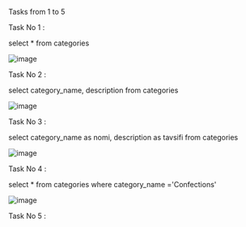 Tasks from 1 to 5

Task No 1 :

select * 
from categories

![image](https://user-images.githubusercontent.com/113756535/221038863-238b4518-5af4-496c-aa68-e9994579c711.png)

Task No 2 :

select category_name, description 
from categories

![image](https://user-images.githubusercontent.com/113756535/221039102-4a2bb7a4-5878-4669-a65c-c34c5dc6a7d5.png)

Task No 3 :

select category_name as nomi, description as tavsifi 
from categories

![image](https://user-images.githubusercontent.com/113756535/221039789-05075fe8-57a5-477b-90e6-958b8af2b453.png)

Task No 4 :

select * 
from categories 
where category_name ='Confections'

![image](https://user-images.githubusercontent.com/113756535/221041335-4369c93b-3921-44d0-97aa-b95857877d3d.png)



Task No 5 :


